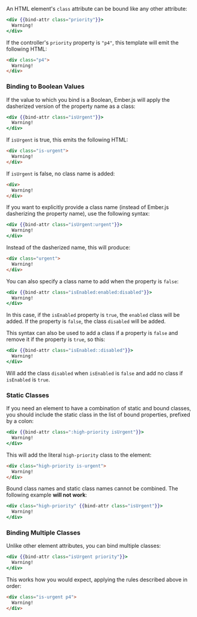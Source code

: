 An HTML element's `class` attribute can be bound like any other
attribute:

```handlebars
<div {{bind-attr class="priority"}}>
  Warning!
</div>
```

If the controller's `priority` property is `"p4"`, this template will emit the following HTML:

```html
<div class="p4">
  Warning!
</div>
```

### Binding to Boolean Values

If the value to which you bind is a Boolean, Ember.js will apply the
dasherized version of the property name as a class:

```handlebars
<div {{bind-attr class="isUrgent"}}>
  Warning!
</div>
```

If `isUrgent` is true, this emits the following HTML:

```html
<div class="is-urgent">
  Warning!
</div>
```

If `isUrgent` is false, no class name is added:

```html
<div>
  Warning!
</div>
```

If you want to explicitly provide a class name (instead of Ember.js
dasherizing the property name), use the following syntax:

```handlebars
<div {{bind-attr class="isUrgent:urgent"}}>
  Warning!
</div>
```

Instead of the dasherized name, this will produce:

```html
<div class="urgent">
  Warning!
</div>
```

You can also specify a class name to add when the property is `false`:

```handlebars
<div {{bind-attr class="isEnabled:enabled:disabled"}}>
  Warning!
</div>
```

In this case, if the `isEnabled` property is `true`, the `enabled`
class will be added. If the property is `false`, the class `disabled`
will be added.

This syntax can also be used to add a class if a property is `false`
and remove it if the property is `true`, so this:

```handlebars
<div {{bind-attr class="isEnabled::disabled"}}>
  Warning!
</div>
```

Will add the class `disabled` when `isEnabled` is `false` and add no
class if `isEnabled` is `true`.

### Static Classes

If you need an element to have a combination of static and bound
classes, you should include the static class in the list of bound
properties, prefixed by a colon:

```handlebars
<div {{bind-attr class=":high-priority isUrgent"}}>
  Warning!
</div>
```

This will add the literal `high-priority` class to the element:

```html
<div class="high-priority is-urgent">
  Warning!
</div>
```

Bound class names and static class names cannot be combined. The
following example **will not work**:

```handlebars
<div class="high-priority" {{bind-attr class="isUrgent"}}>
  Warning!
</div>
```

### Binding Multiple Classes

Unlike other element attributes, you can bind multiple classes:

```handlebars
<div {{bind-attr class="isUrgent priority"}}>
  Warning!
</div>
```

This works how you would expect, applying the rules described above in
order:

```html
<div class="is-urgent p4">
  Warning!
</div>
```

